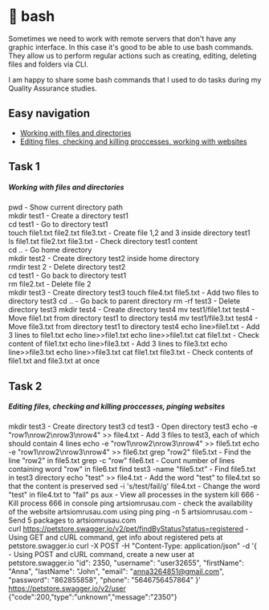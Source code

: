 # 📌 bash

Sometimes we need to work with remote servers that don't have any graphic interface. In this case it's good to be able to use bash commands. They allow us to perform regular actions such as creating, editing, deleting files and folders via CLI. 

I am happy to share some bash commands that I used to do tasks during my Quality Assurance studies. 

## Easy navigation
- [Working with files and directories](#task-1)
- [Editing files, checking and killing proccesses, working with websites](#task-2)

## Task 1

##### Working with files and directories
pwd -                                                              Show current directory path  
mkdir test1 -                                                      Create a directory test1  
cd test1 -                                                         Go to directory test1  
touch file1.txt file2.txt file3.txt -                              Create file 1,2 and 3 inside directory test1  
ls file1.txt  file2.txt  file3.txt -                               Check directory test1 content  
cd .. -                                                            Go home directory   
mkdir test2 -                                                      Create directory test2 inside home directory  
rmdir test 2 -                                                     Delete directory test2   
cd test1 -                                                         Go back to directory test1  
rm file2.txt -                                                     Delete file 2   
mkdir test3 - Create directory test3
touch file4.txt file5.txt - Add two files to directory test3
cd .. - Go back to parent directory
rm -rf test3 - Delete directory test3 
mkdir test4 - Create directory test4
mv test1/file1.txt test4 - Move file1.txt from directory test1 to directory test4
mv test1/file3.txt test4 - Move file3.txt from directory test1 to directory test4
echo line>file1.txt - Add 3 lines to file1.txt
echo line>>file1.txt
echo line>>file1.txt
cat file1.txt - Check content of file1.txt
echo line>file3.txt - Add 3 lines to file3.txt
echo line>>file3.txt
echo line>>file3.txt
cat file1.txt file3.txt - Check contents of file1.txt and file3.txt at once

## Task 2
##### Editing files, checking and killing proccesses, pinging websites

mkdir test3 - Create directory test3
cd test3 - Open directory test3
echo -e "row1\nrow2\nrow3\nrow4" >> file4.txt - Add 3 files to test3, each of which should contain 4 lines
echo -e "row1\nrow2\nrow3\nrow4" >> file5.txt
echo -e "row1\nrow2\nrow3\nrow4" >> file6.txt
grep "row2" file5.txt - Find the line "row2" in file5.txt
grep -c "row" file6.txt - Count number of lines containing word "row" in file6.txt
find test3 -name "file5.txt" - Find file5.txt in test3 directory
echo "test" >> file4.txt - Add the word "test" to file4.txt so that the content is preserved
sed -i 's/test/fail/g' file4.txt - Change the word "test" in file4.txt to "fail"
ps aux - View all processes in the system
kill 666 - Kill process 666 in console
ping artsiomrusau.com - check the availability of the website artsiomrusau.com using ping
ping -n 5 artsiomrusau.com - Send 5 packages to artsiomrusau.com  
curl https://petstore.swagger.io/v2/pet/findByStatus?status=registered - Using GET and cURL command, get info about registered pets at petstore.swagger.io
curl -X POST -H "Content-Type: application/json" -d '{   - Using POST and cURL command, create a new user at petstore.swagger.io
  "id": 2350,
  "username": "user32655",
  "firstName": "Anna",
  "lastName": "John",
  "email": "anna3264851@gmail.com",
  "password": "862855858",
  "phone": "5646756457864"
}' https://petstore.swagger.io/v2/user
{"code":200,"type":"unknown","message":"2350"}



